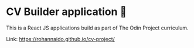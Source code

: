 <h1> CV Builder application 📄 </h1>

This is a React JS applications build as part of The Odin Project curriculum.

Link: https://rohannaido.github.io/cv-project/
